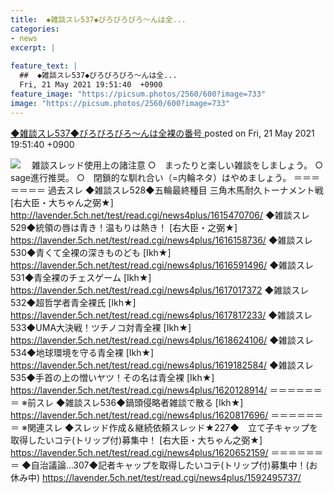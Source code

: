 ```yaml
---
title:  ◆雑談スレ537◆びろびろびろ〜んは全...
categories:
- news
excerpt: |
  
feature_text: |
  ##  ◆雑談スレ537◆びろびろびろ〜んは全...
  Fri, 21 May 2021 19:51:40  +0900
feature_image: "https://picsum.photos/2560/600?image=733"
image: "https://picsum.photos/2560/600?image=733"
---
```


[ ◆雑談スレ537◆びろびろびろ〜んは全裸の番号  ](https://lavender.5ch.net/test/read.cgi/news4plus/1621594300/)
posted on Fri, 21 May 2021 19:51:40  +0900

<!--more-->

![](http://img.5ch.net/ico/nida.gif) 　雑談スレッド使用上の諸注意 ○　まったりと楽しい雑談をしましょう。 ○　sage進行推奨。 ○　閉鎖的な馴れ合い（=内輪ネタ）はやめましょう。 ＝＝＝＝＝＝＝ 過去スレ ◆雑談スレ528◆五輪最終種目 三角木馬耐久トーナメント戦 [右大臣・大ちゃん之弼★] http://lavender.5ch.net/test/read.cgi/news4plus/1615470706/ ◆雑談スレ529◆統領の唇は青き！温もりは熱き！ [右大臣・之弼★] https://lavender.5ch.net/test/read.cgi/news4plus/1616158736/ ◆雑談スレ530◆青くて全裸の深きものども [Ikh★] https://lavender.5ch.net/test/read.cgi/news4plus/1616591496/ ◆雑談スレ531◆青全裸のチェスゲーム [Ikh★] https://lavender.5ch.net/test/read.cgi/news4plus/1617017372 ◆雑談スレ532◆超哲学者青全裸氏 [Ikh★] https://lavender.5ch.net/test/read.cgi/news4plus/1617817233/ ◆雑談スレ533◆UMA大決戦！ツチノコ対青全裸 [Ikh★] https://lavender.5ch.net/test/read.cgi/news4plus/1618624106/ ◆雑談スレ534◆地球環境を守る青全裸 [Ikh★] https://lavender.5ch.net/test/read.cgi/news4plus/1619182584/ ◆雑談スレ535◆手首の上の憎いヤツ！その名は青全裸 [Ikh★] https://lavender.5ch.net/test/read.cgi/news4plus/1620128914/ ＝＝＝＝＝＝＝ ※前スレ ◆雑談スレ536◆鍋頭侵略者雑談で散る [Ikh★] https://lavender.5ch.net/test/read.cgi/news4plus/1620817696/ ＝＝＝＝＝＝＝ ※関連スレ ◆スレッド作成＆継続依頼スレッド★227◆　立て子キャップを取得したいコテ(トリップ付)募集中！ [右大臣・大ちゃん之弼★] https://lavender.5ch.net/test/read.cgi/news4plus/1620652159/ ＝＝＝＝＝＝＝ ◆自治議論…307◆記者キャップを取得したいコテ(トリップ付)募集中！(お休み中) https://lavender.5ch.net/test/read.cgi/news4plus/1592495737/
